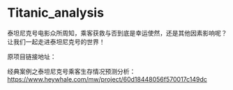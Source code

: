 # Titanic_analysis
泰坦尼克号电影众所周知，乘客获救与否到底是幸运使然，还是其他因素影响呢？让我们一起走进泰坦尼克号的世界！

原项目链接地址：

经典案例之泰坦尼克号乘客生存情况预测分析：https://www.heywhale.com/mw/project/60d18448056f570017c149dc
